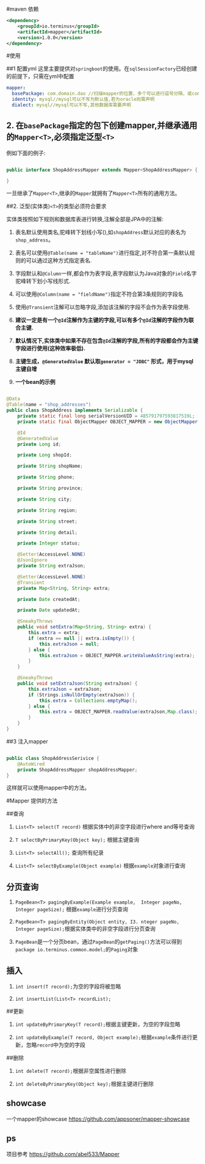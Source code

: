 #maven 依赖

```xml
<dependency>
    <groupId>io.terminus</groupId>
    <artifactId>mapper</artifactId>
    <version>1.0.0</version>
</dependency>
```


#使用

##1 配置yml
这里主要提供对`springboot`的使用。在`sqlSessionFactory`已经创建的前提下，只需在yml中配置

```yml
mapper:
  basePackage: com.domain.dao //扫描mapper的位置，多个可以进行逗号分隔，或com.(domain|domain1|domain2).dao
  identity: mysql//mysql可以不写为默认值,若为oracle则需声明
  dialect: mysql//mysql可以不写,其他数据库需要声明
```

## 2. 在`basePackage`指定的包下创建mapper,并继承通用的`Mapper<T>`,必须指定泛型`<T>`

例如下面的例子:

```java

public interface ShopAddressMapper extends Mapper<ShopAddressMapper> {

}
```	


一旦继承了`Mapper<T>`,继承的`Mapper`就拥有了`Mapper<T>`所有的通用方法。

##2. 泛型(实体类)`<T>`的类型必须符合要求

实体类按照如下规则和数据库表进行转换,注解全部是JPA中的注解:

1. 表名默认使用类名,驼峰转下划线小写(),如`shopAddress`默认对应的表名为`shop_address`。

2. 表名可以使用`@Table(name = "tableName")`进行指定,对不符合第一条默认规则的可以通过这种方式指定表名.

3. 字段默认和`@Column`一样,都会作为表字段,表字段默认为Java对象的`Field`名字驼峰转下划小写线形式.

4. 可以使用`@Column(name = "fieldName")`指定不符合第3条规则的字段名

5. 使用`@Transient`注解可以忽略字段,添加该注解的字段不会作为表字段使用.

6. <b>建议一定是有一个`@Id`注解作为主键的字段,可以有多个`@Id`注解的字段作为联合主键.</b>

7. <b>默认情况下,实体类中如果不存在包含`@Id`注解的字段,所有的字段都会作为主键字段进行使用(这种效率极低).</b>

8. <b>主键生成，`@GeneratedValue` 默认取`generator = "JDBC"` 形式，用于mysql主键自增</b>

9. <b>一个bean的示例</b>

```java

@Data
@Table(name = "shop_addresses")
public class ShopAddress implements Serializable {
    private static final long serialVersionUID = 485791797593817519L;
    private static final ObjectMapper OBJECT_MAPPER = new ObjectMapper();

    @Id
    @GeneratedValue
    private Long id;

    private Long shopId;

    private String shopName;

    private String phone;

    private String province;

    private String city;

    private String region;

    private String street;

    private String detail;

    private Integer status;

    @Setter(AccessLevel.NONE)
    @JsonIgnore
    private String extraJson;

    @Setter(AccessLevel.NONE)
    @Transient
    private Map<String, String> extra;

    private Date createdAt;

    private Date updatedAt;

    @SneakyThrows
    public void setExtra(Map<String, String> extra) {
        this.extra = extra;
        if (extra == null || extra.isEmpty()) {
            this.extraJson = null;
        } else {
            this.extraJson = OBJECT_MAPPER.writeValueAsString(extra);
        }
    }

    @SneakyThrows
    public void setExtraJson(String extraJson) {
        this.extraJson = extraJson;
        if (Strings.isNullOrEmpty(extraJson)) {
            this.extra = Collections.emptyMap();
        } else {
            this.extra = OBJECT_MAPPER.readValue(extraJson,Map.class);
        }
    }
}

```

##3 注入mapper

```java

public class ShopAddressSerivice {
	@AutoWired
    private ShopAddressMapper shopAddressMapper;
}

```
这样就可以使用mapper中的方法。

#Mapper 提供的方法

##查询
1. `List<T> select(T record)` 根据实体中的非空字段进行where and等号查询

2. `T selectByPrimaryKey(Object key);` 根据主键查询

3. `List<T> selectAll();` 查询所有纪录

4. `List<T> selectByExample(Object example)` 根据`example`对象进行查询

## 分页查询

1. `PageBean<T> pagingByExample(Example example,  Integer pageNo, Integer pageSize);`
根据`example`进行分页查询

2. `PageBean<T> pagingByEntity(Object entity, I3. nteger pageNo, Integer pageSize);`根据实体类中的非空字段进行分页查询

3. `PageBean`是一个分页bean，通过`PageBean`的`getPaging()`方法可以得到`package io.terminus.common.model;`的`Paging`对象

## 插入

1. `int insert(T record);`为空的字段将被忽略

2. `int insertList(List<T> recordList);`

##更新

1. `int updateByPrimaryKey(T record);`根据主键更新，为空的字段忽略

2. `int updateByExample(T record, Object example);`根据`example`条件进行更新，忽略`record`中为空的字段

##删除

1. `int delete(T record);`根据非空属性进行删除

2. `int deleteByPrimaryKey(Object key);`根据主键进行删除

## showcase

一个mapper的showcase <https://github.com/appsoner/mapper-showcase>

## ps 
项目参考 <https://github.com/abel533/Mapper>






